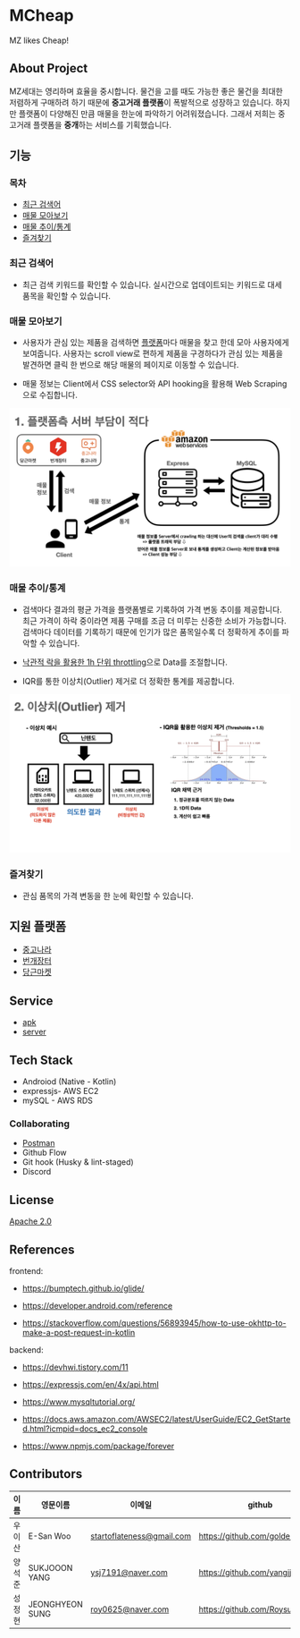 # MCheap

MZ likes Cheap!

## About Project

MZ세대는 영리하며 효율을 중시합니다. 물건을 고를 때도 가능한 좋은 물건을 최대한 저렴하게 구매하려 하기 때문에 **중고거래 플랫폼**이 폭발적으로 성장하고 있습니다. 하지만 플랫폼이 다양해진 만큼 매물을 한눈에 파악하기 어려워졌습니다. 그래서 저희는 중고거래 플랫폼을 **중개**하는 서비스를 기획했습니다.

## 기능

### 목차

- [최근 검색어](https://github.com/plz-input-name/MCheap#%EC%B5%9C%EA%B7%BC-%EA%B2%80%EC%83%89%EC%96%B4)
- [매물 모아보기](https://github.com/plz-input-name/MCheap#%EB%A7%A4%EB%AC%BC-%EB%AA%A8%EC%95%84%EB%B3%B4%EA%B8%B0)
- [매물 추이/통계](https://github.com/plz-input-name/MCheap#%EB%A7%A4%EB%AC%BC-%EC%B6%94%EC%9D%B4%ED%86%B5%EA%B3%84)
- [즐겨찾기](https://github.com/plz-input-name/MCheap#%EC%A6%90%EA%B2%A8%EC%B0%BE%EA%B8%B0)

### 최근 검색어

- 최근 검색 키워드를 확인할 수 있습니다. 실시간으로 업데이트되는 키워드로 대세 품목을 확인할 수 있습니다.

### 매물 모아보기

- 사용자가 관심 있는 제품을 검색하면 [플랫폼](https://github.com/plz-input-name/MCheap#%EC%A7%80%EC%9B%90-%ED%94%8C%EB%9E%AB%ED%8F%BC)마다 매물을 찾고 한데 모아 사용자에게 보여줍니다. 사용자는 scroll view로 편하게 제품을 구경하다가 관심 있는 제품을 발견하면 클릭 한 번으로 해당 매물의 페이지로 이동할 수 있습니다.

- 매물 정보는 Client에서 CSS selector와 API hooking을 활용해 Web Scraping으로 수집합니다.

![img](https://github.com/plz-input-name/MCheap/blob/main/images/001.jpeg?raw=true)

### 매물 추이/통계

- 검색마다 결과의 평균 가격을 플랫폼별로 기록하여 가격 변동 추이를 제공합니다. 최근 가격이 하락 중이라면 제품 구매를 조금 더 미루는 신중한 소비가 가능합니다. 검색마다 데이터를 기록하기 때문에 인기가 많은 품목일수록 더 정확하게 추이를 파악할 수 있습니다.

- [낙관적 락을 활용한 1h 단위 throttling](https://github.com/plz-input-name/MCheap/blob/fb9c584ef05b9b37aef764a4e693baeac69d1f44/backend/service/statistics.js#L29C7-L38C8)으로 Data를 조절합니다.

- IQR를 통한 이상치(Outlier) 제거로 더 정확한 통계를 제공합니다.

![img](https://github.com/plz-input-name/MCheap/blob/main/images/002.jpeg?raw=true)

### 즐겨찾기

- 관심 품목의 가격 변동을 한 눈에 확인할 수 있습니다.

## 지원 플랫폼

- [중고나라](https://web.joongna.com/)
- [번개장터](https://m.bunjang.co.kr/)
- [당근마켓](https://www.daangn.com/)

## Service

- [apk](https://github.com/plz-input-name/MCheap/blob/main/mcheap_v1.0_release.apk)
- [server](http://52.78.214.149:3000)

## Tech Stack

- Androiod (Native - Kotlin)
- expressjs- AWS EC2
- mySQL - AWS RDS

### Collaborating

- [Postman](https://www.postman.com/gold-resonance-779096/workspace/mcheap)
- Github Flow
- Git hook (Husky & lint-staged)
- Discord

## License

[Apache 2.0](https://github.com/plz-input-name/MCheap/blob/main/LICENSE)

## References

frontend:

- https://bumptech.github.io/glide/

- https://developer.android.com/reference

- https://stackoverflow.com/questions/56893945/how-to-use-okhttp-to-make-a-post-request-in-kotlin

backend:

- https://devhwi.tistory.com/11

- https://expressjs.com/en/4x/api.html

- https://www.mysqltutorial.org/

- https://docs.aws.amazon.com/AWSEC2/latest/UserGuide/EC2_GetStarted.html?icmpid=docs_ec2_console

- https://www.npmjs.com/package/forever

## Contributors

| 이름   | 영문이름        | 이메일                    | github                         | 역할     |
| ------ | --------------- | ------------------------- | ------------------------------ | -------- |
| 우이산 | E-San Woo       | startoflateness@gmail.com | https://github.com/goldentrash | backend  |
| 양석준 | SUKJOOON YANG   | ysj7191@naver.com         | https://github.com/yangjjune   | frontend |
| 성정현 | JEONGHYEON SUNG | roy0625@naver.com         | https://github.com/Roysung0625 | backend  |

